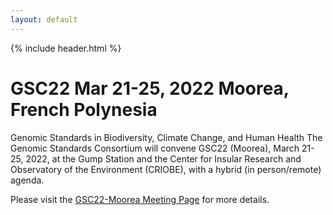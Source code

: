 ```yaml
---
layout: default
---
```


{% include header.html %}

# GSC22 Mar 21-25, 2022 Moorea, French Polynesia

Genomic Standards in Biodiversity, Climate Change, and Human Health The Genomic Standards Consortium will convene GSC22 (Moorea), March 21-25, 2022, at the Gump Station and the Center for Insular Research and Observatory of the Environment (CRIOBE), with a hybrid (in person/remote) agenda.

Please visit the [GSC22-Moorea Meeting Page](https://genomicsstandardsconsortium.github.io/GSC22-Moorea/) for more details.